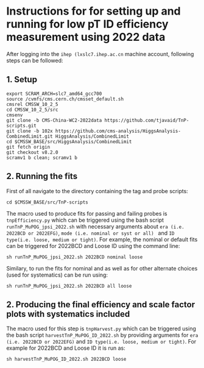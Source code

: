 # Instructions for for setting up and running for low pT ID efficiency measurement using 2022 data
After logging into the ```ihep (lxslc7.ihep.ac.cn``` machine account, following steps can be followed:
## 1. Setup 
```
export SCRAM_ARCH=slc7_amd64_gcc700
source /cvmfs/cms.cern.ch/cmsset_default.sh
cmsrel CMSSW_10_2_5
cd CMSSW_10_2_5/src
cmsenv
git clone -b CMS-China-WC2-2022data https://github.com/tjavaid/TnP-scripts.git
git clone -b 102x https://github.com/cms-analysis/HiggsAnalysis-CombinedLimit.git HiggsAnalysis/CombinedLimit
cd $CMSSW_BASE/src/HiggsAnalysis/CombinedLimit
git fetch origin
git checkout v8.2.0
scramv1 b clean; scramv1 b
```
## 2. Running the fits
First of all navigate to the directory containing the tag and probe scripts:
```
cd $CMSSW_BASE/src/TnP-scripts
```
The macro used to produce fits for passing and failing probes is ```tnpEfficiency.py``` which can be triggered using the bash script ```runTnP_MuPOG_jpsi_2022.sh``` with necessary arguments about ```era (i.e. 2022BCD or 2022EFG)```, ```mode (i.e. nominal or syst or all) ``` and ```ID type(i.e. loose, medium or tight)```. For example, the nominal or default fits can be triggered for 2022BCD and Loose ID using the command line:
```
sh runTnP_MuPOG_jpsi_2022.sh 2022BCD nominal loose
```
Similary, to run the fits for nominal and as well as for other alternate choices (used for systematics) can be run using:
```
sh runTnP_MuPOG_jpsi_2022.sh 2022BCD all loose
```
## 2. Producing the final efficiency and scale factor plots with systematics included
The macro used for this step is ```tnpHarvest.py``` which can be triggered using the bash script ```harvestTnP_MuPOG_ID_2022.sh``` by providing arguments for ```era (i.e. 2022BCD or 2022EFG)``` and ```ID type(i.e. loose, medium or tight)```. For example for 2022BCD and Loose ID it is run as:
```
sh harvestTnP_MuPOG_ID_2022.sh 2022BCD loose
```


